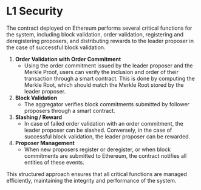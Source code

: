 # L1 Security

The contract deployed on Ethereum performs several critical functions for the system, including block validation, order validation, registering and deregistering proposers, and distributing rewards to the leader proposer in the case of successful block validation.

1. **Order Validation with Order Commitment**
   * Using the order commitment issued by the leader proposer and the Merkle Proof, users can verify the inclusion and order of their transaction through a smart contract. This is done by computing the Merkle Root, which should match the Merkle Root stored by the leader proposer.
2. **Block Validation**
   * The aggregator verifies block commitments submitted by follower proposers through a smart contract.
3. **Slashing / Reward**
   * In case of failed order validation with an order commitment, the leader proposer can be slashed. Conversely, in the case of successful block validation, the leader proposer can be rewarded.
4. **Proposer Management**
   * When new proposers register or deregister, or when block commitments are submitted to Ethereum, the contract notifies all entities of these events.

This structured approach ensures that all critical functions are managed efficiently, maintaining the integrity and performance of the system.
